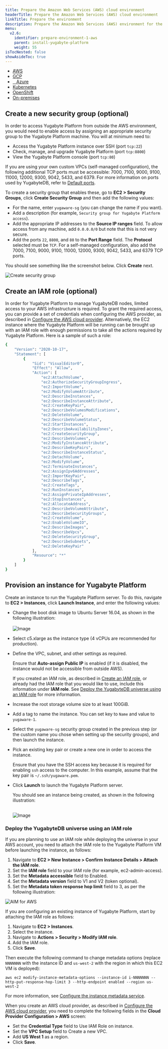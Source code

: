 ```yaml
---
title: Prepare the Amazon Web Services (AWS) cloud environment
headerTitle: Prepare the Amazon Web Services (AWS) cloud environment
linkTitle: Prepare the environment
description: Prepare the Amazon Web Services (AWS) environment for the Yugabyte Platform.
menu:
  v2.6:
    identifier: prepare-environment-1-aws
    parent: install-yugabyte-platform
    weight: 55
isTocNested: false
showAsideToc: true
---
```


<ul class="nav nav-tabs-alt nav-tabs-yb">

  <li>
    <a href="/latest/yugabyte-platform/install-yugabyte-platform/prepare-environment/aws" class="nav-link active">
      <i class="fab fa-aws" aria-hidden="true"></i>
      AWS
    </a>
  </li>

  <li>
    <a href="/latest/yugabyte-platform/install-yugabyte-platform/prepare-environment/gcp" class="nav-link">
       <i class="fab fa-google" aria-hidden="true"></i>
      GCP
    </a>
  </li>

  <li>
    <a href="/latest/yugabyte-platform/install-yugabyte-platform/prepare-environment/azure" class="nav-link">
      <i class="icon-azure" aria-hidden="true"></i>
      &nbsp;&nbsp; Azure
    </a>
  </li>

  <li>
    <a href="/latest/yugabyte-platform/install-yugabyte-platform/prepare-environment/kubernetes" class="nav-link">
      <i class="fas fa-cubes" aria-hidden="true"></i>
      Kubernetes
    </a>
  </li>

<li>
    <a href="/latest/yugabyte-platform/install-yugabyte-platform/prepare-environment/openshift" class="nav-link">
      <i class="fas fa-cubes" aria-hidden="true"></i>
      OpenShift
    </a>
 </li>

  <li>
    <a href="/latest/yugabyte-platform/install-yugabyte-platform/prepare-environment/on-premises" class="nav-link">
      <i class="fas fa-building" aria-hidden="true"></i>
      On-premises
    </a>
  </li>

</ul>

## Create a new security group (optional)

In order to access Yugabyte Platform from outside the AWS environment, you would need to enable access by assigning an appropriate security group to the Yugabyte Platform machine. You will at minimum need to:

- Access the Yugabyte Platform instance over SSH (port `tcp:22`)
- Check, manage, and upgrade Yugabyte Platform (port `tcp:8800`)
- View the Yugabyte Platform console (port `tcp:80`)

If you are using your own custom VPCs (self-managed configuration), the following additional TCP ports must be accessible: 7000, 7100, 9000, 9100, 11000, 12000, 9300, 9042, 5433, and 6379. For more information on ports used by YugabyteDB, refer to [Default ports](../../../../reference/configuration/default-ports).

To create a security group that enables these, go to **EC2 > Security Groups**, click **Create Security Group** and then add the following values:

- For the name, enter `yugaware-sg` (you can change the name if you want).
- Add a description (for example, `Security group for Yugabyte Platform access`).
- Add the appropriate IP addresses to the **Source IP ranges** field. To allow access from any machine, add `0.0.0.0/0` but note that this is not very secure.
- Add the ports `22`, `8800`, and `80` to the **Port Range** field. The **Protocol** selected must be `TCP`. For a self-managed configuration, also add the 7000, 7100, 9000, 9100, 11000, 12000, 9300, 9042, 5433, and 6379 TCP ports.

You should see something like the screenshot below. Click **Create** next.

![Create security group](/images/ee/aws-setup/yugaware-aws-create-sg.png)

## Create an IAM role (optional)

In order for Yugabyte Platform to manage YugabyteDB nodes, limited access to your AWS infrastructure is required. To grant the required access, you can provide a set of credentials when configuring the AWS provider, as described in [Configure the AWS cloud provider](../../../configure-yugabyte-platform/set-up-cloud-provider/aws). Alternatively, the EC2 instance where the Yugabyte Platform will be running can be brought up with an IAM role with enough permissions to take all the actions required by Yugabyte Platform. Here is a sample of such a role:

```sh
{
    "Version": "2020-10-17",
    "Statement": [
        {
            "Sid": "VisualEditor0",
            "Effect": "Allow",
            "Action": [
                "ec2:AttachVolume",
                "ec2:AuthorizeSecurityGroupIngress",
                "ec2:ImportVolume",
                "ec2:ModifyVolumeAttribute",
                "ec2:DescribeInstances",
                "ec2:DescribeInstanceAttribute",
                "ec2:CreateKeyPair",
                "ec2:DescribeVolumesModifications",
                "ec2:DeleteVolume",
                "ec2:DescribeVolumeStatus",
                "ec2:StartInstances",
                "ec2:DescribeAvailabilityZones",
                "ec2:CreateSecurityGroup",
                "ec2:DescribeVolumes",
                "ec2:ModifyInstanceAttribute",
                "ec2:DescribeKeyPairs",
                "ec2:DescribeInstanceStatus",
                "ec2:DetachVolume",
                "ec2:ModifyVolume",
                "ec2:TerminateInstances",
                "ec2:AssignIpv6Addresses",
                "ec2:ImportKeyPair",
                "ec2:DescribeTags",
                "ec2:CreateTags",
                "ec2:RunInstances",
                "ec2:AssignPrivateIpAddresses",
                "ec2:StopInstances",
                "ec2:AllocateAddress",
                "ec2:DescribeVolumeAttribute",
                "ec2:DescribeSecurityGroups",
                "ec2:CreateVolume",
                "ec2:EnableVolumeIO",
                "ec2:DescribeImages",
                "ec2:DescribeVpcs",
                "ec2:DeleteSecurityGroup",
                "ec2:DescribeSubnets",
                "ec2:DeleteKeyPair"
            ],
            "Resource": "*"
        }
    ]
}
```

## Provision an instance for Yugabyte Platform

Create an instance to run the Yugabyte Platform server. To do this, navigate to **EC2 > Instances**, click **Launch Instance**, and enter the following values:

- Change the boot disk image to Ubuntu Server 16.04, as shown in the following illustration: <br><br>
![Image](/images/ee/aws-setup/yugaware-create-instance-os.png)

- Select c5.xlarge as the instance type (4 vCPUs are recommended for production). 

- Define the VPC, subnet, and other settings as required. 

  Ensure that **Auto-assign Public IP** is enabled (if it is disabled, the instance would not be accessible from outside AWS). 

  If you created an IAM role, as described in [Create an IAM role](#create-an-iam-role-(optional)), or already had the IAM role that you would like to use, include this information under **IAM role**. See [Deploy the YugabyteDB universe using an IAM role](#deploy-the-yugabytedb-universe-using-an-iam-role) for more information.

- Increase the root storage volume size to at least 100GiB.

- Add a tag to name the instance. You can set key to `Name` and value to `yugaware-1`.

- Select the `yugaware-sg` security group created in the previous step (or the custom name you chose when setting up the security groups), and then launch the instance.

- Pick an existing key pair or create a new one in order to access the instance. 

  Ensure that you have the SSH access key because it is required for enabling `ssh` access to the computer. In this example, assume that the key pair is `~/.ssh/yugaware.pem`.

- Click **Launch** to launch the Yugabyte Platform server. 

  You should see an instance being created, as shown in the following illustration:<br><br>

  ![Image](/images/ee/aws-setup/yugaware-machine-creation.png)

### Deploy the YugabyteDB universe using an IAM role

If you are planning to use an IAM role while deploying the universe in your AWS account, you need to attach the IAM role to the Yugabyte Platform VM before launching the instance, as follows:

1. Navigate to **EC2 > New Instance > Confirm Instance Details > Attach the IAM role**.
2. Set the **IAM role** field to your IAM role (for example, ec2-admin-access).
3. Set the **Metadata accessible** field to Enabled.
4. Set the **Metadata version** field to V1 and V2 (token optional).
5. Set the **Metadata token response hop limit** field to 3, as per the following illustration:

  ![AIM for AWS](/images/ee/aws-setup/iam-for-aws.png)

If you are configuring an existing instance of Yugabyte Platform, start by attaching the IAM role as follows:

1. Navigate to **EC2 > Instances**.
2. Select the instance.
3. Navigate to **Actions > Security > Modify IAM role**.
4. Add the IAM role.
5. Click **Save**.

Then execute the following command to change metadata options (replace `NNNNNNN` with the instance ID and `us-west-2` with the region in which this EC2 VM is deployed):

```shell
aws ec2 modify-instance-metadata-options --instance-id i-NNNNNNN --http-put-response-hop-limit 3 --http-endpoint enabled --region us-west-2
```

For more information, see [Configure the instance metadata service](https://docs.aws.amazon.com/AWSEC2/latest/UserGuide/configuring-instance-metadata-service.html). 

When you create an AWS cloud provider, as described in [Configure the AWS cloud provider](../../../configure-yugabyte-platform/set-up-cloud-provider/aws), you need to  complete the following fields in the **Cloud Provider Configuration > AWS** screen: 

- Set the **Credential Type** field to Use IAM Role on instance.
- Set the **VPC Setup** field to Create a new VPC.
- Add **US West 1** as a region.
- Click **Save**.
